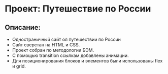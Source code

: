 # Проект: Путешествие по России

## Описание:
* Одностраничный сайт ол путешествии по России
* Сайт сверстан на HTML и CSS.
* Проект собран по методологии БЭМ.
* С помощью transition ссылкам добавлены анимации.
* Для позиционирования блоков и элементов были использованы flex и grid.


